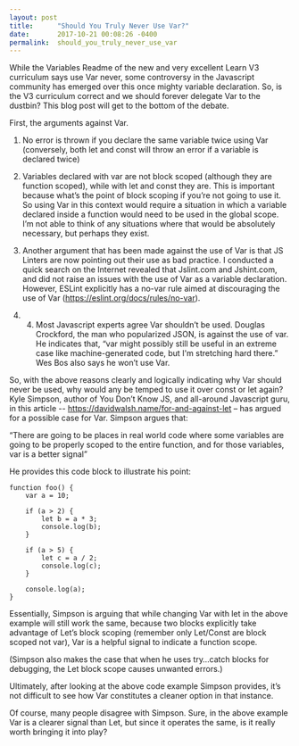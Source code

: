 ```yaml
---
layout: post
title:      "Should You Truly Never Use Var?"
date:       2017-10-21 00:08:26 -0400
permalink:  should_you_truly_never_use_var
---
```



While the Variables Readme of the new and very excellent Learn V3 curriculum says use Var never, some controversy in the Javascript community has emerged over this once mighty variable declaration. So, is the V3 curriculum correct and we should forever delegate Var to the dustbin? This blog post will get to the bottom of the debate.

First, the arguments against Var. 

1. No error is thrown if you declare the same variable twice using Var (conversely, both let and const will throw an error if a variable is declared twice)

2. Variables declared with var are not block scoped (although they are function scoped), while with let and const they are. This is important because what’s the point of block scoping if you’re not going to use it. So using Var in this context would require a situation in which a variable declared inside a function would need to be used in the global scope. I’m not able to think of any situations where that would be absolutely necessary, but perhaps they exist. 

3. Another argument that has been made against the use of Var is that JS Linters are now pointing out their use as bad practice. I conducted a quick search on the Internet revealed that Jslint.com and Jshint.com, and did not raise an issues with the use of Var as a variable declaration. However, ESLint explicitly has a no-var rule aimed at discouraging the use of Var (https://eslint.org/docs/rules/no-var). 

5. 4. Most Javascript experts agree Var shouldn’t be used. Douglas Crockford, the man who popularized JSON, is against the use of var. He indicates that, “var might possibly still be useful in an extreme case like machine-generated code, but I'm stretching hard there.” Wes Bos also says he won’t use Var. 

So, with the above reasons clearly and logically indicating why Var should never be used, why would any be temped to use it over const or let again? Kyle Simpson, author of You Don’t Know JS, and all-around Javascript guru, in this article -- https://davidwalsh.name/for-and-against-let – has argued for a possible case for Var. Simpson argues that: 

“There are going to be places in real world code where some variables are going to be properly scoped to the entire function, and for those variables, var is a better signal” 

He provides this code block to illustrate his point:

```
function foo() {
    var a = 10;

    if (a > 2) {
        let b = a * 3;
        console.log(b);
    }

    if (a > 5) {
        let c = a / 2;
        console.log(c);
    }

    console.log(a);
}
```

Essentially, Simpson is arguing that while changing Var with let in the above example will still work the same, because two blocks explicitly take advantage of Let’s block scoping (remember only Let/Const are block scoped not var), Var is a helpful signal to indicate a function scope.
 
(Simpson also makes the case that when he uses try…catch blocks for debugging, the Let block scope causes unwanted errors.)

Ultimately, after looking at the above code example Simpson provides, it’s not difficult to see how Var constitutes a cleaner option in that instance. 

Of course, many people disagree with Simpson. Sure, in the above example Var is a clearer signal than Let, but since it operates the same, is it really worth bringing it into play? 
